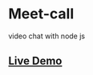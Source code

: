 # Meet-call
video chat with node js

## <a href="https://meet-call.fly.dev/" target="_blank">Live Demo</a>
